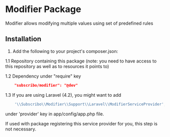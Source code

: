 # Modifier Package

Modifier allows modifying multiple values using set of predefined rules

## Installation

1. Add the following to your project's composer.json:

1.1 Repository containing this package (note: you need to have access to this repository as well as to resources it points to)

1.2 Dependency under "require" key

```json
    "subscribo/modifier": "@dev"
```

1.3 If you are using Laravel (4.2), you might want to add

```php
    '\\Subscribo\\Modifier\\Support\\Laravel\\ModifierServiceProvider',
```

under 'provider' key in app/config/app.php file.

If used with package registering this service provider for you, this step is not necessary.

